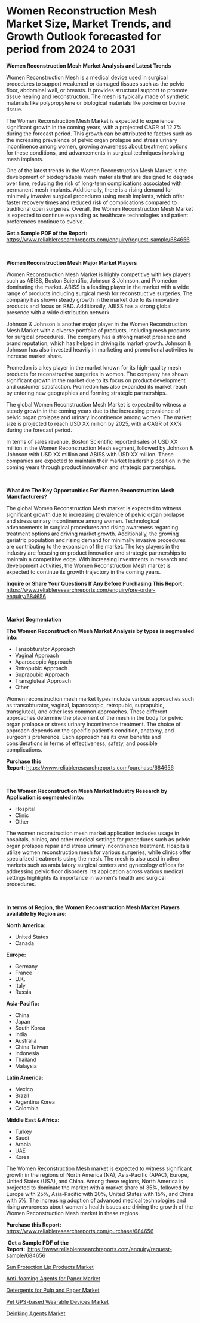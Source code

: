 <p><h1>Women Reconstruction Mesh Market Size, Market Trends, and Growth Outlook forecasted for period from 2024 to 2031</h1></p><p><strong>Women Reconstruction Mesh Market Analysis and Latest Trends</strong></p>
<p><p>Women Reconstruction Mesh is a medical device used in surgical procedures to support weakened or damaged tissues such as the pelvic floor, abdominal wall, or breasts. It provides structural support to promote tissue healing and reconstruction. The mesh is typically made of synthetic materials like polypropylene or biological materials like porcine or bovine tissue.</p><p>The Women Reconstruction Mesh Market is expected to experience significant growth in the coming years, with a projected CAGR of 12.7% during the forecast period. This growth can be attributed to factors such as the increasing prevalence of pelvic organ prolapse and stress urinary incontinence among women, growing awareness about treatment options for these conditions, and advancements in surgical techniques involving mesh implants.</p><p>One of the latest trends in the Women Reconstruction Mesh Market is the development of biodegradable mesh materials that are designed to degrade over time, reducing the risk of long-term complications associated with permanent mesh implants. Additionally, there is a rising demand for minimally invasive surgical procedures using mesh implants, which offer faster recovery times and reduced risk of complications compared to traditional open surgeries. Overall, the Women Reconstruction Mesh Market is expected to continue expanding as healthcare technologies and patient preferences continue to evolve.</p></p>
<p><strong>Get a Sample PDF of the Report:&nbsp;</strong> <a href="https://www.reliableresearchreports.com/enquiry/request-sample/684656">https://www.reliableresearchreports.com/enquiry/request-sample/684656</a></p>
<p>&nbsp;</p>
<p><strong>Women Reconstruction Mesh Major Market Players</strong></p>
<p><p>Women Reconstruction Mesh Market is highly competitive with key players such as ABISS, Boston Scientific, Johnson & Johnson, and Promedon dominating the market. ABISS is a leading player in the market with a wide range of products including surgical mesh for reconstructive surgeries. The company has shown steady growth in the market due to its innovative products and focus on R&D. Additionally, ABISS has a strong global presence with a wide distribution network.</p><p>Johnson & Johnson is another major player in the Women Reconstruction Mesh Market with a diverse portfolio of products, including mesh products for surgical procedures. The company has a strong market presence and brand reputation, which has helped in driving its market growth. Johnson & Johnson has also invested heavily in marketing and promotional activities to increase market share.</p><p>Promedon is a key player in the market known for its high-quality mesh products for reconstructive surgeries in women. The company has shown significant growth in the market due to its focus on product development and customer satisfaction. Promedon has also expanded its market reach by entering new geographies and forming strategic partnerships.</p><p>The global Women Reconstruction Mesh Market is expected to witness a steady growth in the coming years due to the increasing prevalence of pelvic organ prolapse and urinary incontinence among women. The market size is projected to reach USD XX million by 2025, with a CAGR of XX% during the forecast period.</p><p>In terms of sales revenue, Boston Scientific reported sales of USD XX million in the Women Reconstruction Mesh segment, followed by Johnson & Johnson with USD XX million and ABISS with USD XX million. These companies are expected to maintain their market leadership position in the coming years through product innovation and strategic partnerships.</p></p>
<p>&nbsp;</p>
<p><strong>What Are The Key Opportunities For Women Reconstruction Mesh Manufacturers?</strong></p>
<p><p>The global Women Reconstruction Mesh market is expected to witness significant growth due to increasing prevalence of pelvic organ prolapse and stress urinary incontinence among women. Technological advancements in surgical procedures and rising awareness regarding treatment options are driving market growth. Additionally, the growing geriatric population and rising demand for minimally invasive procedures are contributing to the expansion of the market. The key players in the industry are focusing on product innovation and strategic partnerships to maintain a competitive edge. With increasing investments in research and development activities, the Women Reconstruction Mesh market is expected to continue its growth trajectory in the coming years.</p></p>
<p><strong>Inquire or Share Your Questions If Any Before Purchasing This Report:</strong> <a href="https://www.reliableresearchreports.com/enquiry/pre-order-enquiry/684656">https://www.reliableresearchreports.com/enquiry/pre-order-enquiry/684656</a></p>
<p>&nbsp;</p>
<p><strong>Market Segmentation</strong></p>
<p><strong>The Women Reconstruction Mesh Market Analysis by types is segmented into:</strong></p>
<p><ul><li>Tansobturator Approach</li><li>Vaginal Approach</li><li>Aparoscopic Approach</li><li>Retropubic Approach</li><li>Suprapubic Approach</li><li>Transgluteal Approach</li><li>Other</li></ul></p>
<p><p>Women reconstruction mesh market types include various approaches such as transobturator, vaginal, laparoscopic, retropubic, suprapubic, transgluteal, and other less common approaches. These different approaches determine the placement of the mesh in the body for pelvic organ prolapse or stress urinary incontinence treatment. The choice of approach depends on the specific patient's condition, anatomy, and surgeon's preference. Each approach has its own benefits and considerations in terms of effectiveness, safety, and possible complications.</p></p>
<p><strong>Purchase this Report:&nbsp;</strong><a href="https://www.reliableresearchreports.com/purchase/684656">https://www.reliableresearchreports.com/purchase/684656</a></p>
<p>&nbsp;</p>
<p><strong>The Women Reconstruction Mesh Market Industry Research by Application is segmented into:</strong></p>
<p><ul><li>Hospital</li><li>Clinic</li><li>Other</li></ul></p>
<p><p>The women reconstruction mesh market application includes usage in hospitals, clinics, and other medical settings for procedures such as pelvic organ prolapse repair and stress urinary incontinence treatment. Hospitals utilize women reconstruction mesh for various surgeries, while clinics offer specialized treatments using the mesh. The mesh is also used in other markets such as ambulatory surgical centers and gynecology offices for addressing pelvic floor disorders. Its application across various medical settings highlights its importance in women's health and surgical procedures.</p></p>
<p>&nbsp;</p>
<p><strong>In terms of Region, the Women Reconstruction Mesh Market Players available by Region are:</strong></p>
<p>
    <p> <strong> North America: </strong>
        <ul>
            <li>United States</li>
            <li>Canada</li>
        </ul>
        </p> 
    <p> <strong> Europe: </strong>
        <ul>
            <li>Germany</li>
            <li>France</li>
            <li>U.K.</li>
            <li>Italy</li>
            <li>Russia</li>
        </ul>
        </p> 
    <p> <strong> Asia-Pacific: </strong>
        <ul>
            <li>China</li>
            <li>Japan</li>
            <li>South Korea</li>
            <li>India</li>
            <li>Australia</li>
            <li>China Taiwan</li>
            <li>Indonesia</li>
            <li>Thailand</li>
            <li>Malaysia</li>
        </ul>
        </p> 
    <p> <strong> Latin America: </strong>
        <ul>
            <li>Mexico</li>
            <li>Brazil</li>
            <li>Argentina Korea</li>
            <li>Colombia</li>
        </ul>
        </p> 
    <p> <strong> Middle East & Africa: </strong>
        <ul>
            <li>Turkey</li>
            <li>Saudi</li>
            <li>Arabia</li>
            <li>UAE</li>
            <li>Korea</li>
        </ul>
    </p>
    </p>
<p><p>The Women Reconstruction Mesh market is expected to witness significant growth in the regions of North America (NA), Asia-Pacific (APAC), Europe, United States (USA), and China. Among these regions, North America is projected to dominate the market with a market share of 35%, followed by Europe with 25%, Asia-Pacific with 20%, United States with 15%, and China with 5%. The increasing adoption of advanced medical technologies and rising awareness about women's health issues are driving the growth of the Women Reconstruction Mesh market in these regions.</p></p>
<p><strong>Purchase this Report: </strong><a href="https://www.reliableresearchreports.com/purchase/684656">https://www.reliableresearchreports.com/purchase/684656</a></p>
<p>&nbsp;<strong>Get a Sample PDF of the Report:&nbsp;&nbsp;</strong><a href="https://www.reliableresearchreports.com/enquiry/request-sample/684656">https://www.reliableresearchreports.com/enquiry/request-sample/684656</a></p>
<p><strong></strong></p>
<p><p><a href="https://view.publitas.com/reportprime-1/sun-protection-lip-products-market-size-global-industry-overview-market-segmentation-and-forecast-2024-to-2031/">Sun Protection Lip Products Market</a></p><p><a href="https://noble-drawer-34c.notion.site/Anti-foaming-Agents-for-Paper-Market-Size-Reflecting-a-Forecast-Till-2031-Market-By-Type-By-Applic-c376693a38044b0f90f86f651007204d">Anti-foaming Agents for Paper Market</a></p><p><a href="https://three-jumbo-f6d.notion.site/Detergents-for-Pulp-and-Paper-Market-A-Comprehensive-Report-of-its-Market-Share-Growth-Trends-202-140368fb733447d0a4d6adda36a3675f">Detergents for Pulp and Paper Market</a></p><p><a href="https://view.publitas.com/reportprime-1/pet-gps-based-wearable-devices-market-size-and-growth-market-segmentation-regional-and-country-breakdowns-and-market-trends-for-period-from-2024-2031/">Pet GPS-based Wearable Devices Market</a></p><p><a href="https://iodized-pantydraco-05c.notion.site/Deinking-Agents-Market-Insights-Market-Players-and-Forecast-Till-2031-f414a6ab7c5e407ba1a11a04113b8482">Deinking Agents Market</a></p></p>